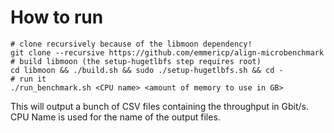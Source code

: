 # How to run

```
# clone recursively because of the libmoon dependency!
git clone --recursive https://github.com/emmericp/align-microbenchmark
# build libmoon (the setup-hugetlbfs step requires root)
cd libmoon && ./build.sh && sudo ./setup-hugetlbfs.sh && cd -
# run it
./run_benchmark.sh <CPU name> <amount of memory to use in GB>
```

This will output a bunch of CSV files containing the throughput in Gbit/s.
CPU Name is used for the name of the output files.
